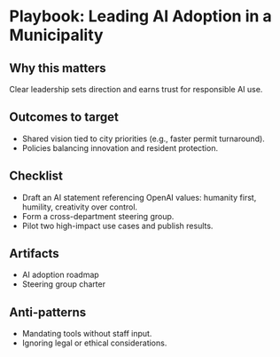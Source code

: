 # Playbook: Leading AI Adoption in a Municipality

## Why this matters
Clear leadership sets direction and earns trust for responsible AI use.

## Outcomes to target
- Shared vision tied to city priorities (e.g., faster permit turnaround).
- Policies balancing innovation and resident protection.

## Checklist
- Draft an AI statement referencing OpenAI values: humanity first, humility, creativity over control.
- Form a cross-department steering group.
- Pilot two high-impact use cases and publish results.

## Artifacts
- AI adoption roadmap
- Steering group charter

## Anti-patterns
- Mandating tools without staff input.
- Ignoring legal or ethical considerations.

